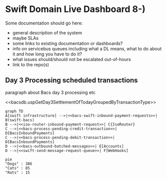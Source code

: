 
# Swift Domain Live Dashboard 8-)

Some documentation should go here: 
* general description of the system
* maybe SLAs
* some links to existing documentation or dashboards?
* info on servicebus queues including what a DL means, what to do about it and how long you have to do it?
* what issues should/should not be escalated out-of-hours
* link to the repo(s)

## Day 3 Processing scheduled transactions

paragraph about Bacs day 3 processing etc

<<bacsdb.uspGetDay3SettlementOfTodayGroupedByTransactionType>>

```mermaid
graph TD
A[swift infrastructure] -->|<<bacs-swift-inbound-payment-requests>>| B(swift-bacs)
B -->|<<iso-router-inbound-payment-request>>| C{IsoRouter}
C -->|<<bacs-process-pending-credit-transaction>>| D[BacsInboundPayments]
C -->|<<bacs-process-pending-debit-transaction>>| D[BacsInboundPayments]
D -->|<<bacs-outbound-batched-messages>>| E[Accounts]
D -->|<<swift-send-message-request-queue>>| F[WebHooks]
```

```mermaid
pie
"Dogs" : 386
"Cats" : 85
"Rats" : 15
```
